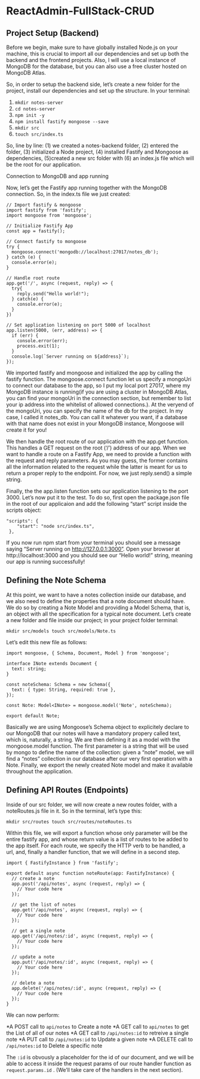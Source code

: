 # ReactAdmin-FullStack-CRUD

## Project Setup (Backend)
Before we begin, make sure to have globally installed Node.js on your machine, this is crucial to import all our dependencies and set up both the backend and the frontend projects. Also, I will use a local instance of MongoDB for the database, but you can also use a free cluster hosted on MongoDB Atlas.

So, in order to setup the backend side, let’s create a new folder for the project, install our dependencies and set up the structure. In your terminal:

1. `mkdir notes-server`
2. `cd notes-server`
3. `npm init -y`
4. `npm install fastify mongoose --save`
5. `mkdir src`
6. `touch src/index.ts`

So, line by line: (1) we created a notes-backend folder, (2) entered the folder, (3) initialized a Node project, (4) installed Fastify and Mongoose as dependencies, (5)created a new src folder with (6) an index.js file which will be the root for our application.

Connection to MongoDB and app running

Now, let’s get the Fastify app running together with the MongoDB connection. So, in the index.ts file we just created:

```
// Import fastify & mongoose
import fastify from 'fastify';
import mongoose from 'mongoose';

// Initialize Fastify App
const app = fastify();

// Connect fastify to mongoose
try {
  mongoose.connect('mongodb://localhost:27017/notes_db');
} catch (e) {
  console.error(e);
}

// Handle root route
app.get('/', async (request, reply) => {
  try{
    reply.send("Hello world!");
  } catch(e) {
    console.error(e);
  }
})

// Set application listening on port 5000 of localhost
app.listen(5000, (err, address) => {
  if (err) {
    console.error(err);
    process.exit(1);
  }
  console.log(`Server running on ${address}`);
});

```

We imported fastify and mongoose and initialized the app by calling the fastify function. The mongoose.connect function let us specify a mongoUri to connect our database to the app, so I put my local port 27017, where my MongoDB instance is running(if you are using a cluster in MongoDB Atlas, you can find your mongoUri in the connection section, but remember to list your ip address into the whitelist of allowed connections.). At the veryend of the mongoUri, you can specify the name of the db for the project. In my case, I called it notes_db. You can call it whatever you want, if a database with that name does not exist in your MongoDB instance, Mongoose will create it for you!

We then handle the root route of our application with the app.get function. This handles a GET request on the root (‘/’) address of our app. When we want to handle a route on a Fastify App, we need to provide a function with the request and reply parameters. As you may guess, the former contains all the information related to the request while the latter is meant for us to return a proper reply to the endpoint. For now, we just reply.send() a simple string.

Finally, the the app.listen function sets our application listening to the port 3000. Let’s now put it to the test. To do so, first open the package.json file in the root of our applicaion and add the following “start” script inside the scripts object:

```
"scripts": {
    "start": "node src/index.ts",
 },
```
If you now run npm start from your terminal you should see a message saying “Server running on http://127.0.0.1:3000”. Open your browser at http://localhost:3000 and you should see our “Hello world!” string, meaning our app is running successfully!

## Defining the Note Schema
At this point, we want to have a notes collection inside our database, and we also need to define the properties that a note document should have. We do so by creating a Note Model and providing a Model Schema, that is, an object with all the specification for a typical note document. Let’s create a new folder and file inside our project; in your project folder terminal:

`
mkdir src/models
touch src/models/Note.ts
`

Let’s edit this new file as follows:

```
import mongoose, { Schema, Document, Model } from 'mongoose';

interface INote extends Document {
  text: string;
}

const noteSchema: Schema = new Schema({
  text: { type: String, required: true },
});

const Note: Model<INote> = mongoose.model('Note', noteSchema);

export default Note;

```

Basically we are using Mongoose’s Schema object to explicitely declare to our MongoDB that our notes will have a mandatory propery called text, which is, naturally, a string. We are then defining it as a model with the mongoose.model function. The first parameter is a string that will be used by mongo to define the name of the collection: given a “note” model, we will find a “notes” collection in our database after our very first operation with a Note. Finally, we export the newly created Note model and make it available throughout the application.

## Defining API Routes (Endpoints)
Inside of our src folder, we will now create a new routes folder, with a noteRoutes.js file in it. So in the terminal, let’s type this:

`mkdir src/routes
touch src/routes/noteRoutes.ts`

Within this file, we will export a function whose only parameter will be the entire fastify app, and whose return value is a list of routes to be added to the app itself. For each route, we specify the HTTP verb to be handled, a url, and, finally a handler function, that we will define in a second step.

```
import { FastifyInstance } from 'fastify';

export default async function noteRoute(app: FastifyInstance) {
  // create a note
  app.post('/api/notes', async (request, reply) => {
    // Your code here
  });
  
  // get the list of notes
  app.get('/api/notes', async (request, reply) => {
    // Your code here
  });
  
  // get a single note
  app.get('/api/notes/:id', async (request, reply) => {
    // Your code here
  });
  
  // update a note
  app.put('/api/notes/:id', async (request, reply) => {
    // Your code here
  });
  
  // delete a note
  app.delete('/api/notes/:id', async (request, reply) => {
    // Your code here
  });
}

```

We can now perform:

*A POST call to `api/notes` to Create a note
*A GET call to `api/notes` to get the List of all of our notes
*A GET call to `/api/notes:id` to retreive a single note
*A PUT call to `/api/notes:id` to Update a given note
*A DELETE call to `/api/notes:id` to Delete a specific note

The `:id` is obvously a placeholder for the id of our document, and we will be able to access it inside the request params of our route handler function as `request.params.id` . (We’ll take care of the handlers in the next section).
